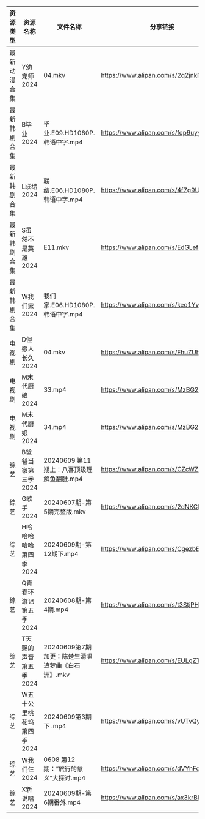 | 资源类型   | 资源名称            | 文件名称                            | 分享链接                                 | 更新时间                |
| ------ | --------------- | ------------------------------- | ------------------------------------ | ------------------- |
| 最新动漫合集 | Y幼宠师2024        | 04.mkv                          | https://www.alipan.com/s/2q2jnkNLjYE | 2024-06-09 14:09:06 |
| 最新韩剧合集 | B毕业2024         | 毕业.E09.HD1080P.韩语中字.mp4         | https://www.alipan.com/s/fop9uyywL8B | 2024-06-09 00:05:07 |
| 最新韩剧合集 | L联结2024         | 联结.E06.HD1080P.韩语中字.mp4         | https://www.alipan.com/s/4f7g9UiAEUn | 2024-06-09 00:08:36 |
| 最新韩剧合集 | S虽然不是英雄2024     | E11.mkv                         | https://www.alipan.com/s/EdGLefHeWvz | 2024-06-09 00:06:35 |
| 最新韩剧合集 | W我们家2024        | 我们家.E06.HD1080P.韩语中字.mp4        | https://www.alipan.com/s/keo1YwSJiuD | 2024-06-09 00:08:55 |
| 电视剧    | D但愿人长久2024      | 04.mkv                          | https://www.alipan.com/s/FhuZUhrsRyc | 2024-06-09 00:05:10 |
| 电视剧    | M末代厨娘2024       | 33.mp4                          | https://www.alipan.com/s/MzBG2dCbCix | 2024-06-09 14:05:41 |
| 电视剧    | M末代厨娘2024       | 34.mp4                          | https://www.alipan.com/s/MzBG2dCbCix | 2024-06-09 14:05:40 |
| 综艺     | B爸爸当家第三季2024    | 20240609 第11期上：八喜顶级理解鱼翻肚.mp4    | https://www.alipan.com/s/CZcWZGAe35k | 2024-06-09 14:06:37 |
| 综艺     | G歌手2024         | 20240607期-第5期完整版.mkv            | https://www.alipan.com/s/2dNKCR1mK3D | 2024-06-09 08:06:51 |
| 综艺     | H哈哈哈哈哈第四季2024   | 20240609期-第12期下.mp4             | https://www.alipan.com/s/CgezbEPvmVp | 2024-06-09 14:06:57 |
| 综艺     | Q青春环游记第五季2024   | 20240608期-第4期.mp4               | https://www.alipan.com/s/t3StjPH9G3k | 2024-06-09 00:07:44 |
| 综艺     | T天赐的声音第五季2024   | 20240609第7期加更：陈楚生清唱追梦曲《白石洲》.mkv | https://www.alipan.com/s/EULgZTroyjo | 2024-06-09 14:08:02 |
| 综艺     | W五十公里桃花坞第四季2024 | 20240609第3期下 .mp4               | https://www.alipan.com/s/vUTvQycFkAZ | 2024-06-09 14:08:04 |
| 综艺     | W我们仨2024        | 0608 第12期：“旅行的意义”大探讨.mp4        | https://www.alipan.com/s/dVYhFcy3TMz | 2024-06-09 14:08:07 |
| 综艺     | X新说唱2024        | 20240609期-第6期番外.mp4             | https://www.alipan.com/s/ax3krBHPWuN | 2024-06-09 14:08:14 |
